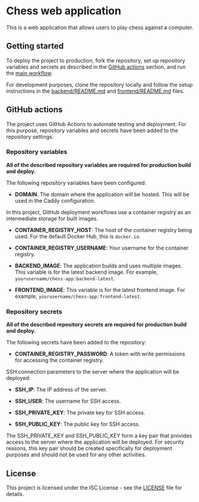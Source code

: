 # Chess web application

This is a web application that allows users to play chess against a computer.

## Getting started

To deploy the project to production, fork the repository, set up repository variables and secrets as described in the [GitHub actions](#github-actions) section, and run the [main workflow](.github/workflows/main.yml).

For development purposes, clone the repository locally and follow the setup instructions in the [backend/README.md](backend/README.md) and [frontend/README.md](frontend/README.md) files.

## GitHub actions

The project uses GitHub Actions to automate testing and deployment. For this purpose, repository variables and secrets have been added to the repository settings.

### Repository variables

**All of the described repository variables are required for production build and deploy.**

The following repository variables have been configured:

- **DOMAIN**: The domain where the application will be hosted. This will be used in the Caddy configuration.

In this project, GitHub deployment workflows use a container registry as an intermediate storage for built images.

- **CONTAINER_REGISTRY_HOST**: The host of the container registry being used. For the default Docker Hub, this is `docker.io`.

- **CONTAINER_REGISTRY_USERNAME**: Your username for the container registry.

- **BACKEND_IMAGE**: The application builds and uses multiple images. This variable is for the latest backend image. For example, `yourusername/chess-app:backend-latest`.

- **FRONTEND_IMAGE**: This variable is for the latest frontend image. For example, `yourusername/chess-app:frontend-latest`.

### Repository secrets

**All of the described repository secrets are required for production build and deploy.**

The following secrets have been added to the repository:

- **CONTAINER_REGISTRY_PASSWORD**: A token with write permissions for accessing the container registry.

SSH connection parameters to the server where the application will be deployed:

- **SSH_IP**: The IP address of the server.

- **SSH_USER**: The username for SSH access.

- **SSH_PRIVATE_KEY**: The private key for SSH access.

- **SSH_PUBLIC_KEY**: The public key for SSH access.

The SSH_PRIVATE_KEY and SSH_PUBLIC_KEY form a key pair that provides access to the server where the application will be deployed. For security reasons, this key pair should be created specifically for deployment purposes and should not be used for any other activities.

## License

This project is licensed under the ISC License - see the [LICENSE](LICENSE) file for details.
